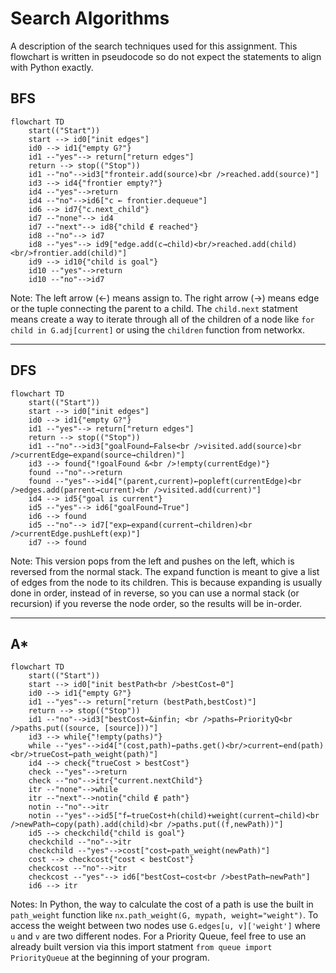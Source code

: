 # Search Algorithms

A description of the search techniques used for this assignment. This flowchart is written in pseudocode so do not expect the statements to align with Python exactly.

## BFS

```mermaid
flowchart TD
    start(("Start"))
    start --> id0["init edges"]
    id0 --> id1{"empty G?"}
    id1 --"yes"--> return["return edges"]
    return --> stop(("Stop"))
    id1 --"no"-->id3["fronteir.add(source)<br />reached.add(source)"]
    id3 --> id4{"frontier empty?"}
    id4 --"yes"-->return
    id4 --"no"-->id6["c ← frontier.dequeue"]
    id6 --> id7{"c.next_child"}
    id7 --"none"--> id4
    id7 --"next"--> id8{"child ∉ reached"}
    id8 --"no"--> id7
    id8 --"yes"--> id9["edge.add(c→child)<br/>reached.add(child)<br/>frontier.add(child)"]
    id9 --> id10{"child is goal"}
    id10 --"yes"-->return
    id10 --"no"-->id7
```

Note: The left arrow (←) means assign to. The right arrow (→) means edge or the tuple connecting the parent to a child. The `child.next` statment means create a way to iterate through all of the children of a node like `for child in G.adj[current]` or using the `children` function from networkx.

---

## DFS

```mermaid
flowchart TD
    start(("Start"))
    start --> id0["init edges"]
    id0 --> id1{"empty G?"}
    id1 --"yes"--> return["return edges"]
    return --> stop(("Stop"))
    id1 --"no"-->id3["goalFound←False<br />visited.add(source)<br />currentEdge←expand(source→children)"]
    id3 --> found{"!goalFound &<br />!empty(currentEdge)"}
    found --"no"-->return
    found --"yes"-->id4["(parent,current)←popleft(currentEdge)<br />edges.add(parrent→current)<br />visited.add(current)"]
    id4 --> id5{"goal is current"}
    id5 --"yes"--> id6["goalFound←True"]
    id6 --> found
    id5 --"no"--> id7["exp←expand(current→children)<br />currentEdge.pushLeft(exp)"]
    id7 --> found
```

Note: This version pops from the left and pushes on the left, which is reversed from the normal stack. The expand function is meant to give a list of edges from the node to its children. This is because expanding is usually done in order, instead of in reverse, so you can use a normal stack (or recursion) if you reverse the node order, so the results will be in-order.

---

## A*

```mermaid
flowchart TD
    start(("Start"))
    start --> id0["init bestPath<br />bestCost←0"]
    id0 --> id1{"empty G?"}
    id1 --"yes"--> return["return (bestPath,bestCost)"]
    return --> stop(("Stop"))
    id1 --"no"-->id3["bestCost←&infin; <br />paths←PriorityQ<br />paths.put((source, [source]))"]
    id3 --> while{"!empty(paths)"}
    while --"yes"-->id4["(cost,path)←paths.get()<br/>current←end(path)<br/>trueCost←path_weight(path)"]
    id4 --> check{"trueCost > bestCost"}
    check --"yes"-->return
    check --"no"-->itr{"current.nextChild"}
    itr --"none"-->while
    itr --"next"-->notin{"child ∉ path"}
    notin --"no"-->itr
    notin --"yes"-->id5["f←trueCost+h(child)+weight(current→child)<br />newPath←copy(path).add(child)<br />paths.put((f,newPath))"]
    id5 --> checkchild{"child is goal"}
    checkchild --"no"-->itr
    checkchild --"yes"-->cost["cost←path_weight(newPath)"]
    cost --> checkcost{"cost < bestCost"}
    checkcost --"no"-->itr
    checkcost --"yes"--> id6["bestCost←cost<br />bestPath←newPath"]
    id6 --> itr
```

Notes: In Python, the way to calculate the cost of a path is use the built in `path_weight` function like `nx.path_weight(G, mypath, weight="weight")`. To access the weight between two nodes use `G.edges[u, v]['weight']` where `u` and `v` are two different nodes. For a Priority Queue, feel free to use an already built version via this import statment `from queue import PriorityQueue` at the beginning of your program.
